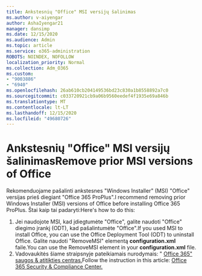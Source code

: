 ```yaml
---
title: Ankstesnių "Office" MSI versijų šalinimas
ms.author: v-aiyengar
author: AshaIyengar21
manager: dansimp
ms.date: 12/15/2020
ms.audience: Admin
ms.topic: article
ms.service: o365-administration
ROBOTS: NOINDEX, NOFOLLOW
localization_priority: Normal
ms.collection: Adm_O365
ms.custom:
- "9003886"
- "6940"
ms.openlocfilehash: 26ab610cb204149536bd23c830a1b8558892a7c0
ms.sourcegitcommit: c033720921cb9a06b9560eedef4f1935e69a846b
ms.translationtype: MT
ms.contentlocale: lt-LT
ms.lasthandoff: 12/15/2020
ms.locfileid: "49680726"
---
```

# <a name="remove-prior-msi-versions-of-office"></a><span data-ttu-id="61173-102">Ankstesnių "Office" MSI versijų šalinimas</span><span class="sxs-lookup"><span data-stu-id="61173-102">Remove prior MSI versions of Office</span></span>

<span data-ttu-id="61173-103">Rekomenduojame pašalinti ankstesnes "Windows Installer" (MSI) "Office" versijas prieš diegiant "Office 365 ProPlus".</span><span class="sxs-lookup"><span data-stu-id="61173-103">I recommend removing prior Windows Installer (MSI) versions of Office before installing Office 365 ProPlus.</span></span> <span data-ttu-id="61173-104">Štai kaip tai padaryti:</span><span class="sxs-lookup"><span data-stu-id="61173-104">Here's how to do this:</span></span>

1. <span data-ttu-id="61173-105">Jei naudojote MSI, kad įdiegtumėte "Office", galite naudoti "Office" diegimo įrankį (ODT), kad pašalintumėte "Office".</span><span class="sxs-lookup"><span data-stu-id="61173-105">If you used MSI to install Office, you can use the Office Deployment Tool (ODT) to uninstall Office.</span></span> <span data-ttu-id="61173-106">Galite naudoti "RemoveMSI" elementą **configuration.xml** faile.</span><span class="sxs-lookup"><span data-stu-id="61173-106">You can use the RemoveMSI element in your **configuration.xml** file.</span></span>
1. <span data-ttu-id="61173-107">Vadovaukitės šiame straipsnyje pateikiamais nurodymais: " [Office 365" saugos & atitikties centras.](https://go.microsoft.com/fwlink/p/?linkid=2077143)</span><span class="sxs-lookup"><span data-stu-id="61173-107">Follow the instruction in this article: [Office 365 Security & Compliance Center.](https://go.microsoft.com/fwlink/p/?linkid=2077143)</span></span>